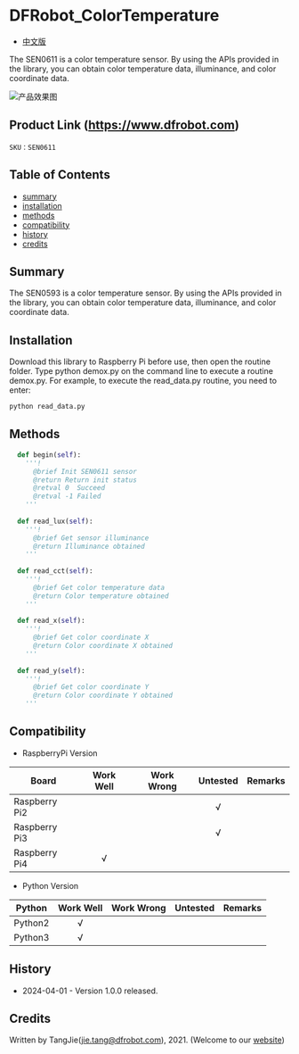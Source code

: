 DFRobot_ColorTemperature
===========================

- [中文版](./README_CN.md)

The SEN0611 is a color temperature sensor. By using the APIs provided in the library, you can obtain color temperature data, illuminance, and color coordinate data.

![产品效果图](../../resources/images/SEN0611.png)

## Product Link (https://www.dfrobot.com)

    SKU：SEN0611

## Table of Contents

  * [summary](#summary)
  * [installation](#installation)
  * [methods](#methods)
  * [compatibility](#compatibility)
  * [history](#history)
  * [credits](#credits)

## Summary

The SEN0593 is a color temperature sensor. By using the APIs provided in the library, you can obtain color temperature data, illuminance, and color coordinate data.

## Installation

Download this library to Raspberry Pi before use, then open the routine folder. Type python demox.py on the command line to execute a routine demox.py. For example, to execute the read_data.py routine, you need to enter:

```python
python read_data.py
```

## Methods

```python
  def begin(self):
    '''!
      @brief Init SEN0611 sensor
      @return Return init status
      @retval 0  Succeed
      @retval -1 Failed
    '''
  
  def read_lux(self):
    '''!
      @brief Get sensor illuminance
      @return Illuminance obtained
    '''
  
  def read_cct(self):
    '''!
      @brief Get color temperature data
      @return Color temperature obtained
    '''
  
  def read_x(self):
    '''!
      @brief Get color coordinate X
      @return Color coordinate X obtained
    '''
  
  def read_y(self):
    '''!
      @brief Get color coordinate Y
      @return Color coordinate Y obtained
    '''
```

## Compatibility

* RaspberryPi Version

| Board        | Work Well | Work Wrong | Untested | Remarks |
| ------------ | :-------: | :--------: | :------: | ------- |
| Raspberry Pi2 |           |            |    √     |         |
| Raspberry Pi3 |           |            |    √     |         |
| Raspberry Pi4 |       √   |            |          |         |

* Python Version

| Python  | Work Well | Work Wrong | Untested | Remarks |
| ------- | :-------: | :--------: | :------: | ------- |
| Python2 |     √     |            |          |         |
| Python3 |     √     |            |          |         |

## History

- 2024-04-01 - Version 1.0.0 released.

## Credits

Written by TangJie(jie.tang@dfrobot.com), 2021. (Welcome to our [website](https://www.dfrobot.com/))
